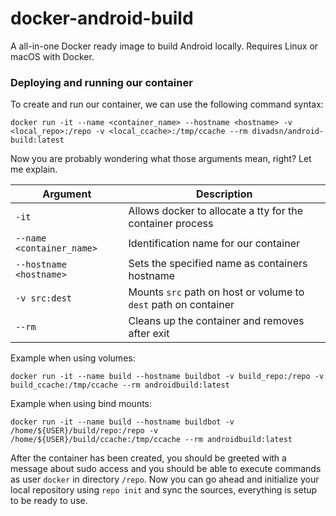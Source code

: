 # docker-android-build
A all-in-one Docker ready image to build Android locally. Requires Linux or macOS with Docker.

### Deploying and running our container
To create and run our container, we can use the following command syntax:
```
docker run -it --name <container_name> --hostname <hostname> -v <local_repo>:/repo -v <local_ccache>:/tmp/ccache --rm divadsn/android-build:latest
```

Now you are probably wondering what those arguments mean, right? Let me explain.

| Argument                  | Description                                                     |
|---------------------------|-----------------------------------------------------------------|
| `-it`                     | Allows docker to allocate a tty for the container process       |
| `--name <container_name>` | Identification name for our container                           |
| `--hostname <hostname>`   | Sets the specified name as containers hostname                  |
| `-v src:dest`             | Mounts `src` path on host or volume to `dest` path on container |
| `--rm`                    | Cleans up the container and removes after exit                  |

Example when using volumes:
```
docker run -it --name build --hostname buildbot -v build_repo:/repo -v build_ccache:/tmp/ccache --rm androidbuild:latest
```

Example when using bind mounts:
```
docker run -it --name build --hostname buildbot -v /home/${USER}/build/repo:/repo -v /home/${USER}/build/ccache:/tmp/ccache --rm androidbuild:latest
```

After the container has been created, you should be greeted with a message about sudo access and you should be able to execute commands as user `docker` in directory `/repo`. Now you can go ahead and initialize your local repository using `repo init` and sync the sources, everything is setup to be ready to use.
